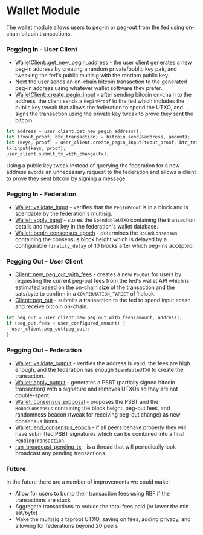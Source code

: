 # Wallet Module
The wallet module allows users to peg-in or peg-out from the fed using on-chain bitcoin transactions.

### Pegging In - User Client
- [WalletClient::get_new_pegin_address](../modules/fedimint-wallet-client/src/lib.rs) - the user client generates a new peg-in address by creating a random private/public key pair, and tweaking the fed's public multisig with the random public key.
- Next the user sends an on-chain bitcoin transaction to the generated peg-in address using whatever wallet software they prefer.
- [WalletClient::create_pegin_input](../modules/fedimint-wallet-client/src/lib.rs) - after sending bitcoin on-chain to the address, the client sends a `PegInProof` to the fed which includes the public key tweak that allows the federation to spend the UTXO, and signs the transaction using the private key tweak to prove they sent the bitcoin.

```rust
let address = user_client.get_new_pegin_address();
let (txout_proof, btc_transaction) = bitcoin.send(&address, amount);
let (keys, proof) = user_client.create_pegin_input(txout_proof, btc_transaction);
tx.input(keys, proof);
user_client.submit_tx_with_change(tx);
```

Using a public key tweak instead of querying the federation for a new address avoids an unnecessary request to the federation and allows a client to prove they sent bitcoin by signing a message.

### Pegging In - Federation
- [Wallet::validate_input](../modules/fedimint-wallet-server/src/lib.rs) - verifies that the `PegInProof` is in a block and is spendable by the federation's multisig.
- [Wallet::apply_input](../modules/fedimint-wallet-server/src/lib.rs) - stores the `SpendableUTXO` containing the transaction details and tweak key in the federation's wallet database.
- [Wallet::begin_consensus_epoch](../modules/fedimint-wallet-server/src/lib.rs) - determines the `RoundConsensus` containing the consensus block height which is delayed by a configurable `finality_delay` of 10 blocks after which peg-ins accepted.

### Pegging Out - User Client
- [Client::new_peg_out_with_fees](../fedimint-client/src/lib.rs) - creates a new `PegOut` for users by requesting the current peg-out fees from the fed's wallet API which is estimated based on the on-chain size of the transaction and the sats/byte to confirm in a `CONFIRMATION_TARGET` of 1 block.
- [Client::peg_out](../fedimint-client/src/lib.rs) - submits a transaction to the fed to spend input ecash and receive bitcoin on-chain.

```rust
let peg_out = user_client.new_peg_out_with_fees(amount, address);
if (peg_out.fees < user_configured_amount) {
  user_client.peg_out(peg_out);
}
```

### Pegging Out - Federation
- [Wallet::validate_output](../modules/fedimint-wallet-server/src/lib.rs) - verifies the address is valid, the fees are high enough, and the federation has enough `SpendableUTXO` to create the transaction.
- [Wallet::apply_output](../modules/fedimint-wallet-server/src/lib.rs) - generates a PSBT (partially signed bitcoin transaction) with a signature and removes UTXOs so they are not double-spent.
- [Wallet::consensus_proposal](../modules/fedimint-wallet-server/src/lib.rs) - proposes the PSBT and the `RoundConsensus` containing the block height, peg-out fees, and randomness beacon (tweak for receiving peg-out change) as new consensus items.
- [Wallet::end_consensus_epoch](../modules/fedimint-wallet-server/src/lib.rs) - if all peers behave properly they will have submitted PSBT signatures which can be combined into a final `PendingTransaction`.
- [run_broadcast_pending_tx](../modules/fedimint-wallet-server/src/lib.rs) - is a thread that will periodically look broadcast any pending transactions.

### Future
In the future there are a number of improvements we could make:
- Allow for users to bump their transaction fees using RBF if the transactions are stuck
- Aggregate transactions to reduce the total fees paid (or lower the min sat/byte)
- Make the multisig a taproot UTXO, saving on fees, adding privacy, and allowing for federations beyond 20 peers
